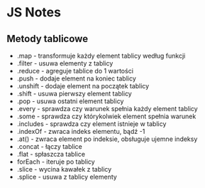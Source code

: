# JS Notes

## Metody tablicowe
- .map - transformuje każdy element tablicy według funkcji 
- .filter - usuwa elementy z tablicy
- .reduce - agreguje tablice do 1 wartości
- .push - dodaje element na koniec tablicy
- .unshift - dodaje element na początek tablicy
- .shift - usuwa pierwszy element tablicy
- .pop - usuwa ostatni element tablicy
- .every - sprawdza czy warunek spełnia każdy element tablicy
- .some - sprawdza czy którykolwiek element spełnia warunek
- .includes - sprawdza czy element istnieje w tablicy
- .indexOf - zwraca indeks elementu, bądź -1
- .at() - zwraca element po indeksie, obsługuje ujemne indeksy
- .concat - łączy tablice
- .flat - spłaszcza tablice 
- forEach - iteruje po tablicy
- .slice - wycina kawałek z tablicy
- .splice - usuwa z tablicy elementy